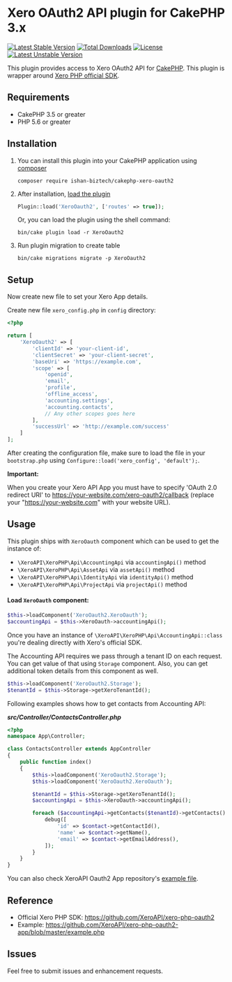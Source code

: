 # Xero OAuth2 API plugin for CakePHP 3.x

[![Latest Stable Version](https://poser.pugx.org/ishan-biztech/cakephp-xero-oauth2/v)](//packagist.org/packages/ishan-biztech/cakephp-xero-oauth2)
[![Total Downloads](https://poser.pugx.org/ishan-biztech/cakephp-xero-oauth2/downloads)](//packagist.org/packages/ishan-biztech/cakephp-xero-oauth2)
[![License](https://poser.pugx.org/ishan-biztech/cakephp-xero-oauth2/license)](//packagist.org/packages/ishan-biztech/cakephp-xero-oauth2)
[![Latest Unstable Version](https://poser.pugx.org/ishan-biztech/cakephp-xero-oauth2/v/unstable)](//packagist.org/packages/ishan-biztech/cakephp-xero-oauth2)

This plugin provides access to Xero OAuth2 API for [CakePHP](https://cakephp.org/). This plugin is wrapper around [Xero PHP official SDK](https://github.com/XeroAPI/xero-php-oauth2/).

## Requirements

- CakePHP 3.5 or greater
- PHP 5.6 or greater

## Installation

1. You can install this plugin into your CakePHP application using [composer](https://getcomposer.org)
    ```
    composer require ishan-biztech/cakephp-xero-oauth2
    ```

2. After installation, [load the plugin](https://book.cakephp.org/3/en/plugins.html#loading-a-plugin)
    ```php
    Plugin::load('XeroOauth2', ['routes' => true]);
    ```
    Or, you can load the plugin using the shell command:
    ```
    bin/cake plugin load -r XeroOauth2
    ```
3. Run plugin migration to create table
    ```
   bin/cake migrations migrate -p XeroOauth2
   ```

## Setup
Now create new file to set your Xero App details.

Create new file `xero_config.php` in `config` directory:

```php
<?php

return [
    'XeroOauth2' => [
        'clientId' => 'your-client-id',
        'clientSecret' => 'your-client-secret',
        'baseUri' => 'https://example.com',
        'scope' => [
            'openid',
            'email',
            'profile',
            'offline_access',
            'accounting.settings',
            'accounting.contacts',
            // Any other scopes goes here
        ],
        'successUrl' => 'http://example.com/success'
    ]
];
```

After creating the configuration file, make sure to load the file in your `bootstrap.php` using `Configure::load('xero_config', 'default');`.

**Important:**

When you create your Xero API App you must have to specify 'OAuth 2.0 redirect URI' to https://your-website.com/xero-oauth2/callback (replace your "https://your-website.com" with your website URL).

## Usage

This plugin ships with `XeroOauth` component which can be used to get the instance of:
- `\XeroAPI\XeroPHP\Api\AccountingApi` via `accountingApi()` method
- `\XeroAPI\XeroPHP\Api\AssetApi` via `assetApi()` method
- `\XeroAPI\XeroPHP\Api\IdentityApi` via `identityApi()` method
- `\XeroAPI\XeroPHP\Api\ProjectApi` via `projectApi()` method

#### Load `XeroOauth` component:

```php
$this->loadComponent('XeroOauth2.XeroOauth');
$accountingApi = $this->XeroOauth->accountingApi();
```

Once you have an instance of `\XeroAPI\XeroPHP\Api\AccountingApi::class` you're dealing directly with Xero's official SDK.

The Accounting API requires we pass through a tenant ID on each request. You can get value of that using `Storage` component. Also, you can get additional token details from this component as well.

```php
$this->loadComponent('XeroOauth2.Storage');
$tenantId = $this->Storage->getXeroTenantId();
```

Following examples shows how to get contacts from Accounting API:

_**src/Controller/ContactsController.php**_
```php
<?php
namespace App\Controller;

class ContactsController extends AppController
{
    public function index()
    {
        $this->loadComponent('XeroOauth2.Storage');
        $this->loadComponent('XeroOauth2.XeroOauth');

        $tenantId = $this->Storage->getXeroTenantId();
        $accountingApi = $this->XeroOauth->accountingApi();

        foreach ($accountingApi->getContacts($tenantId)->getContacts() as $contact) {
            debug([
                'id' => $contact->getContactId(),
                'name' => $contact->getName(),
                'email' => $contact->getEmailAddress(),
            ]);
        }
    }
}
```

You can also check XeroAPI Oauth2 App repository's [example file](https://github.com/XeroAPI/xero-php-oauth2-app/blob/master/example.php).

## Reference
- Official Xero PHP SDK: https://github.com/XeroAPI/xero-php-oauth2
- Example: https://github.com/XeroAPI/xero-php-oauth2-app/blob/master/example.php

## Issues
Feel free to submit issues and enhancement requests.
